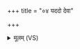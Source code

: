 +++
title = "०४ यददो देवा"

+++
<details><summary>मूलम् (VS)</summary>

यद॒दो दे॒वा असु॑रां॒स्त्वयाग्रे॑ नि॒रकु॑र्वत। तत॒स्त्वमध्यो॑षधेऽपामा॒र्गो अ॑जायथाः ॥
</details>